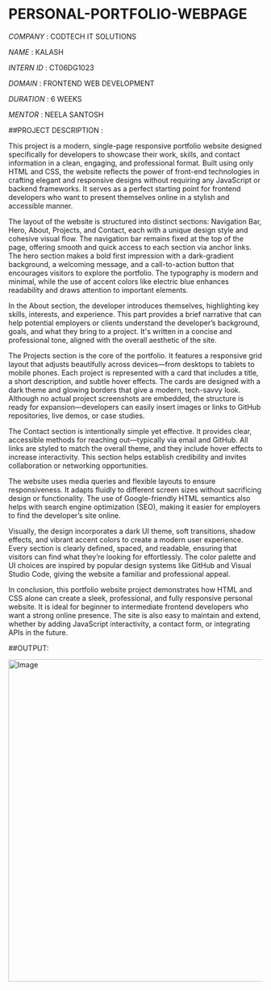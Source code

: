 # PERSONAL-PORTFOLIO-WEBPAGE

*COMPANY* : CODTECH IT SOLUTIONS

*NAME* : KALASH

*INTERN ID* : CT06DG1023

*DOMAIN* : FRONTEND WEB DEVELOPMENT

*DURATION* : 6 WEEKS

*MENTOR* : NEELA SANTOSH

##PROJECT DESCRIPTION : 

This project is a modern, single-page responsive portfolio website designed specifically for developers to showcase their work, skills, and contact information in a clean, engaging, and professional format. Built using only HTML and CSS, the website reflects the power of front-end technologies in crafting elegant and responsive designs without requiring any JavaScript or backend frameworks. It serves as a perfect starting point for frontend developers who want to present themselves online in a stylish and accessible manner.

The layout of the website is structured into distinct sections: Navigation Bar, Hero, About, Projects, and Contact, each with a unique design style and cohesive visual flow. The navigation bar remains fixed at the top of the page, offering smooth and quick access to each section via anchor links. The hero section makes a bold first impression with a dark-gradient background, a welcoming message, and a call-to-action button that encourages visitors to explore the portfolio. The typography is modern and minimal, while the use of accent colors like electric blue enhances readability and draws attention to important elements.

In the About section, the developer introduces themselves, highlighting key skills, interests, and experience. This part provides a brief narrative that can help potential employers or clients understand the developer’s background, goals, and what they bring to a project. It's written in a concise and professional tone, aligned with the overall aesthetic of the site.

The Projects section is the core of the portfolio. It features a responsive grid layout that adjusts beautifully across devices—from desktops to tablets to mobile phones. Each project is represented with a card that includes a title, a short description, and subtle hover effects. The cards are designed with a dark theme and glowing borders that give a modern, tech-savvy look. Although no actual project screenshots are embedded, the structure is ready for expansion—developers can easily insert images or links to GitHub repositories, live demos, or case studies.

The Contact section is intentionally simple yet effective. It provides clear, accessible methods for reaching out—typically via email and GitHub. All links are styled to match the overall theme, and they include hover effects to increase interactivity. This section helps establish credibility and invites collaboration or networking opportunities.

The website uses media queries and flexible layouts to ensure responsiveness. It adapts fluidly to different screen sizes without sacrificing design or functionality. The use of Google-friendly HTML semantics also helps with search engine optimization (SEO), making it easier for employers to find the developer’s site online.

Visually, the design incorporates a dark UI theme, soft transitions, shadow effects, and vibrant accent colors to create a modern user experience. Every section is clearly defined, spaced, and readable, ensuring that visitors can find what they’re looking for effortlessly. The color palette and UI choices are inspired by popular design systems like GitHub and Visual Studio Code, giving the website a familiar and professional appeal.

In conclusion, this portfolio website project demonstrates how HTML and CSS alone can create a sleek, professional, and fully responsive personal website. It is ideal for beginner to intermediate frontend developers who want a strong online presence. The site is also easy to maintain and extend, whether by adding JavaScript interactivity, a contact form, or integrating APIs in the future.

##OUTPUT:

<img width="1327" height="639" alt="Image" src="https://github.com/user-attachments/assets/ece85de3-0a4c-4c6c-86d5-bcd5fe923d1e" />
